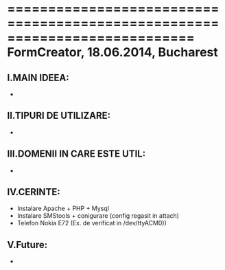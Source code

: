 
===========================================================================
             FormCreator, 18.06.2014, Bucharest
===========================================================================


  I.MAIN IDEEA:
  -----------------------------

  -

  II.TIPURI DE UTILIZARE:
  -----------------------------

  -

 III.DOMENII IN CARE ESTE UTIL:
 -----------------------------

  -

 IV.CERINTE:
 -----------------------------

  - Instalare Apache + PHP + Mysql
  - Instalare SMStools + conigurare (config regasit in attach)
  - Telefon Nokia E72 (Ex. de verificat in /dev/ttyACM0))

  V.Future:
 -----------------------------

  -
